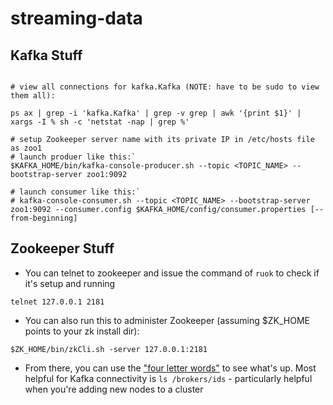 # streaming-data

## Kafka Stuff

```curl http://169.254.169.254/latest/meta-data/

# view all connections for kafka.Kafka (NOTE: have to be sudo to view them all):

ps ax | grep -i 'kafka.Kafka' | grep -v grep | awk '{print $1}' | xargs -I % sh -c 'netstat -nap | grep %'

# setup Zookeeper server name with its private IP in /etc/hosts file as zoo1
# launch produer like this:`
$KAFKA_HOME/bin/kafka-console-producer.sh --topic <TOPIC_NAME> --bootstrap-server zoo1:9092

# launch consumer like this:`
# kafka-console-consumer.sh --topic <TOPIC_NAME> --bootstrap-server zoo1:9092 --consumer.config $KAFKA_HOME/config/consumer.properties [--from-beginning]
```

## Zookeeper Stuff

* You can telnet to zookeeper and issue the command of `ruok` to check if it's setup and running

 `telnet 127.0.0.1 2181`

* You can also run this to administer Zookeeper (assuming $ZK_HOME points to your zk install dir):

`$ZK_HOME/bin/zkCli.sh -server 127.0.0.1:2181`

* From there, you can use the ["four letter words"](https://zookeeper.apache.org/doc/trunk/zookeeperAdmin.html#sc_zkCommands) to see what's up.  Most helpful for Kafka connectivity is `ls /brokers/ids` - particularly helpful when you're adding new nodes to a cluster
